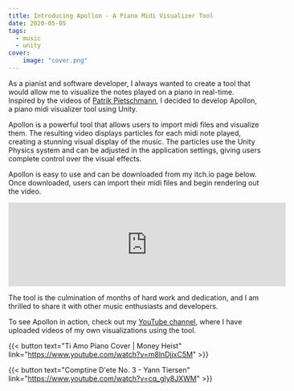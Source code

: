 ```yaml
---
title: Introducing Apollon - A Piano Midi Visualizer Tool
date: 2020-05-05
tags:
  - music
  - unity
cover:
    image: "cover.png"
---
```


As a pianist and software developer, I always wanted to create a tool that would allow me to visualize the notes played on a piano in real-time. Inspired by the videos of [Patrik Pietschmann](https://www.youtube.com/channel/UCs7O9sOUQiBGBxaaAguIwig), I decided to develop Apollon, a piano midi visualizer tool using Unity.

Apollon is a powerful tool that allows users to import midi files and visualize them. The resulting video displays particles for each midi note played, creating a stunning visual display of the music. The particles use the Unity Physics system and can be adjusted in the application settings, giving users complete control over the visual effects.

Apollon is easy to use and can be downloaded from my itch.io page below. Once downloaded, users can import their midi files and begin rendering out the video.

<iframe frameborder="0" src="https://itch.io/embed/1226654" width="552" height="167"><a href="https://davidjs.itch.io/apollon">Apollon by david.js</a></iframe>

The tool is the culmination of months of hard work and dedication, and I am thrilled to share it with other music enthusiasts and developers.

To see Apollon in action, check out my [YouTube channel](https://www.youtube.com/@dev.david.diener), where I have uploaded videos of my own visualizations using the tool.

{{< button text="Ti Amo Piano Cover | Money Heist" link="https://www.youtube.com/watch?v=m8lnDjjxC5M" >}}

{{< button text="Comptine D'ete No. 3 - Yann Tiersen" link="https://www.youtube.com/watch?v=cq_gIy8JXWM" >}}